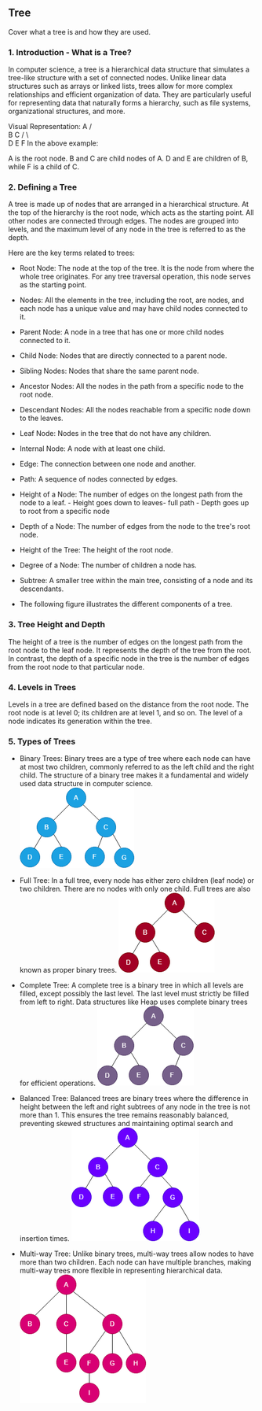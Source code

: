 ## Tree

Cover what a tree is and how they are used.

### 1. Introduction - What is a Tree?
In computer science, a tree is a hierarchical data structure that simulates a tree-like structure with a set of connected nodes. Unlike linear data structures such as arrays or linked lists, trees allow for more complex relationships and efficient organization of data. They are particularly useful for representing data that naturally forms a hierarchy, such as file systems, organizational structures, and more.

Visual Representation:
        A
       / \
      B   C
     / \   \
    D   E   F
In the above example:

A is the root node.
B and C are child nodes of A.
D and E are children of B, while F is a child of C.


### 2. Defining a Tree
A tree is made up of nodes that are arranged in a hierarchical structure. At the top of the hierarchy is the root node, which acts as the starting point. All other nodes are connected through edges. The nodes are grouped into levels, and the maximum level of any node in the tree is referred to as the depth.

Here are the key terms related to trees:

- Root Node: The node at the top of the tree. It is the node from where the whole tree originates. For any tree traversal operation, this node serves as the starting point.

- Nodes: All the elements in the tree, including the root, are nodes, and each node has a unique value and may have child nodes connected to it.

- Parent Node: A node in a tree that has one or more child nodes connected to it.

- Child Node: Nodes that are directly connected to a parent node.

- Sibling Nodes: Nodes that share the same parent node.

- Ancestor Nodes: All the nodes in the path from a specific node to the root node.

- Descendant Nodes: All the nodes reachable from a specific node down to the leaves.

- Leaf Node: Nodes in the tree that do not have any children.

- Internal Node: A node with at least one child.

- Edge: The connection between one node and another.

- Path: A sequence of nodes connected by edges.

- Height of a Node: The number of edges on the longest path from the node to a leaf. - Height goes down to leaves- full path - Depth goes up to root from a specific node

- Depth of a Node: The number of edges from the node to the tree's root node.

- Height of the Tree: The height of the root node.

- Degree of a Node: The number of children a node has.

- Subtree: A smaller tree within the main tree, consisting of a node and its descendants.

- The following figure illustrates the different components of a tree.

### 3. Tree Height and Depth
The height of a tree is the number of edges on the longest path from the root node to the leaf node. It represents the depth of the tree from the root. In contrast, the depth of a specific node in the tree is the number of edges from the root node to that particular node.

### 4. Levels in Trees
Levels in a tree are defined based on the distance from the root node. The root node is at level 0; its children are at level 1, and so on. The level of a node indicates its generation within the tree.

### 5. Types of Trees
- Binary Trees:
Binary trees are a type of tree where each node can have at most two children, commonly referred to as the left child and the right child. The structure of a binary tree makes it a fundamental and widely used data structure in computer science.
![alt text](image-1.png)

- Full Tree:
In a full tree, every node has either zero children (leaf node) or two children. There are no nodes with only one child. Full trees are also known as proper binary trees.
![alt text](image.png)

- Complete Tree:
A complete tree is a binary tree in which all levels are filled, except possibly the last level. The last level must strictly be filled from left to right. Data structures like Heap uses complete binary trees for efficient operations.
![alt text](image-2.png)

- Balanced Tree:
Balanced trees are binary trees where the difference in height between the left and right subtrees of any node in the tree is not more than 1. This ensures the tree remains reasonably balanced, preventing skewed structures and maintaining optimal search and insertion times.
![alt text](image-3.png)

- Multi-way Tree:
Unlike binary trees, multi-way trees allow nodes to have more than two children. Each node can have multiple branches, making multi-way trees more flexible in representing hierarchical data.
![alt text](image-4.png)




